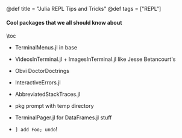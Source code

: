 @def title = "Julia REPL Tips and Tricks"
@def tags = ["REPL"]


#### Cool packages that we all should know about

\toc

- TerminalMenus.jl in base
- VideosInTerminal.jl + ImagesInTerminal.jl like Jesse Betancourt's 
- Obvi DoctorDoctrings
- InteractiveErrors.jl
- AbbreviatedStackTraces.jl
- pkg prompt with temp directory
- TerminalPager.jl for DataFrames.jl stuff

- `] add Foo; undo`!
